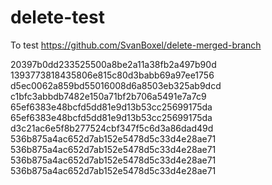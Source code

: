 # delete-test

To test https://github.com/SvanBoxel/delete-merged-branch


20397b0dd233525500a8be2a11a38fb2a497b90d
1393773818435806e815c80d3babb69a97ee1756
d5ec0062a859bd55016008d6a8503eb325ab9dcd
c1bfc3abbdb7482e150a71bf2b706a5491e7a7c9
65ef6383e48bcfd5dd81e9d13b53cc25699175da
65ef6383e48bcfd5dd81e9d13b53cc25699175da
d3c21ac6e5f8b277524cbf347f5c6d3a86dad49d
536b875a4ac652d7ab152e5478d5c33d4e28ae71
536b875a4ac652d7ab152e5478d5c33d4e28ae71
536b875a4ac652d7ab152e5478d5c33d4e28ae71
536b875a4ac652d7ab152e5478d5c33d4e28ae71
